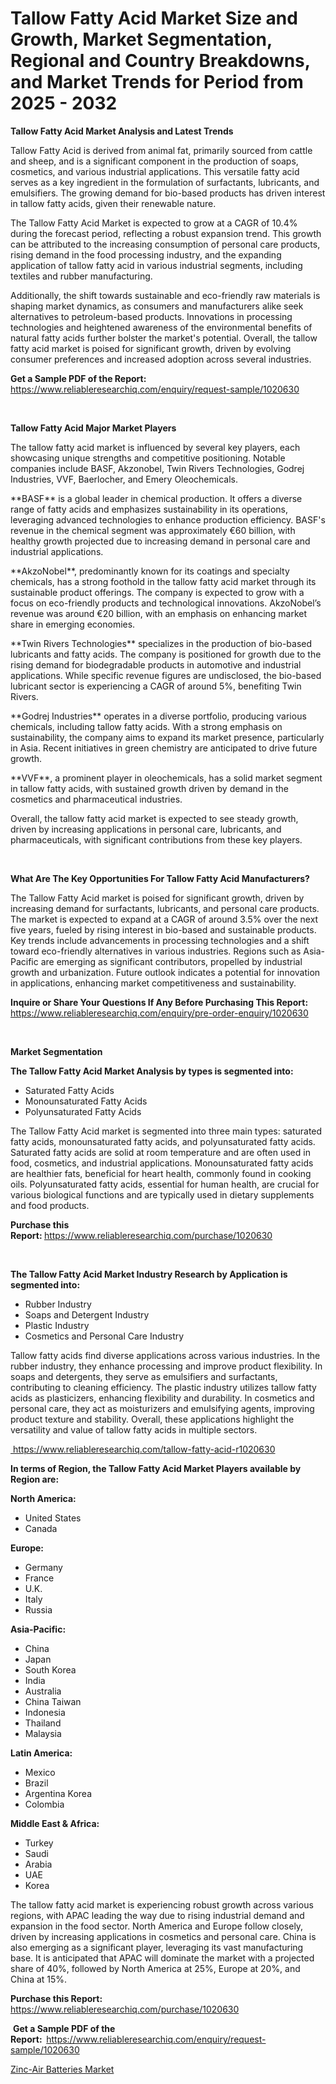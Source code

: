 <p><h1>Tallow Fatty Acid Market Size and Growth, Market Segmentation, Regional and Country Breakdowns, and Market Trends for Period from 2025 -  2032</h1></p><p><strong>Tallow Fatty Acid Market Analysis and Latest Trends</strong></p>
<p><p>Tallow Fatty Acid is derived from animal fat, primarily sourced from cattle and sheep, and is a significant component in the production of soaps, cosmetics, and various industrial applications. This versatile fatty acid serves as a key ingredient in the formulation of surfactants, lubricants, and emulsifiers. The growing demand for bio-based products has driven interest in tallow fatty acids, given their renewable nature.</p><p>The Tallow Fatty Acid Market is expected to grow at a CAGR of 10.4% during the forecast period, reflecting a robust expansion trend. This growth can be attributed to the increasing consumption of personal care products, rising demand in the food processing industry, and the expanding application of tallow fatty acid in various industrial segments, including textiles and rubber manufacturing. </p><p>Additionally, the shift towards sustainable and eco-friendly raw materials is shaping market dynamics, as consumers and manufacturers alike seek alternatives to petroleum-based products. Innovations in processing technologies and heightened awareness of the environmental benefits of natural fatty acids further bolster the market's potential. Overall, the tallow fatty acid market is poised for significant growth, driven by evolving consumer preferences and increased adoption across several industries.</p></p>
<p><strong>Get a Sample PDF of the Report:&nbsp;</strong> <a href="https://www.reliableresearchiq.com/enquiry/request-sample/1020630?utm_campaign=3103&utm_medium=2&utm_source=Github&utm_content=ia&utm_term=21032025&utm_id=tallow-fatty-acid">https://www.reliableresearchiq.com/enquiry/request-sample/1020630</a></p>
<p>&nbsp;</p>
<p><strong>Tallow Fatty Acid Major Market Players</strong></p>
<p><p>The tallow fatty acid market is influenced by several key players, each showcasing unique strengths and competitive positioning. Notable companies include BASF, Akzonobel, Twin Rivers Technologies, Godrej Industries, VVF, Baerlocher, and Emery Oleochemicals.</p><p>**BASF** is a global leader in chemical production. It offers a diverse range of fatty acids and emphasizes sustainability in its operations, leveraging advanced technologies to enhance production efficiency. BASF's revenue in the chemical segment was approximately €60 billion, with healthy growth projected due to increasing demand in personal care and industrial applications.</p><p>**AkzoNobel**, predominantly known for its coatings and specialty chemicals, has a strong foothold in the tallow fatty acid market through its sustainable product offerings. The company is expected to grow with a focus on eco-friendly products and technological innovations. AkzoNobel’s revenue was around €20 billion, with an emphasis on enhancing market share in emerging economies.</p><p>**Twin Rivers Technologies** specializes in the production of bio-based lubricants and fatty acids. The company is positioned for growth due to the rising demand for biodegradable products in automotive and industrial applications. While specific revenue figures are undisclosed, the bio-based lubricant sector is experiencing a CAGR of around 5%, benefiting Twin Rivers.</p><p>**Godrej Industries** operates in a diverse portfolio, producing various chemicals, including tallow fatty acids. With a strong emphasis on sustainability, the company aims to expand its market presence, particularly in Asia. Recent initiatives in green chemistry are anticipated to drive future growth.</p><p>**VVF**, a prominent player in oleochemicals, has a solid market segment in tallow fatty acids, with sustained growth driven by demand in the cosmetics and pharmaceutical industries.</p><p>Overall, the tallow fatty acid market is expected to see steady growth, driven by increasing applications in personal care, lubricants, and pharmaceuticals, with significant contributions from these key players.</p></p>
<p>&nbsp;</p>
<p><strong>What Are The Key Opportunities For Tallow Fatty Acid Manufacturers?</strong></p>
<p><p>The Tallow Fatty Acid market is poised for significant growth, driven by increasing demand for surfactants, lubricants, and personal care products. The market is expected to expand at a CAGR of around 3.5% over the next five years, fueled by rising interest in bio-based and sustainable products. Key trends include advancements in processing technologies and a shift toward eco-friendly alternatives in various industries. Regions such as Asia-Pacific are emerging as significant contributors, propelled by industrial growth and urbanization. Future outlook indicates a potential for innovation in applications, enhancing market competitiveness and sustainability.</p></p>
<p><strong>Inquire or Share Your Questions If Any Before Purchasing This Report:</strong> <a href="https://www.reliableresearchiq.com/enquiry/pre-order-enquiry/1020630?utm_campaign=3103&utm_medium=2&utm_source=Github&utm_content=ia&utm_term=21032025&utm_id=tallow-fatty-acid">https://www.reliableresearchiq.com/enquiry/pre-order-enquiry/1020630</a></p>
<p>&nbsp;</p>
<p><strong>Market Segmentation</strong></p>
<p><strong>The Tallow Fatty Acid Market Analysis by types is segmented into:</strong></p>
<p><ul><li>Saturated Fatty Acids</li><li>Monounsaturated Fatty Acids</li><li>Polyunsaturated Fatty Acids</li></ul></p>
<p><p>The Tallow Fatty Acid market is segmented into three main types: saturated fatty acids, monounsaturated fatty acids, and polyunsaturated fatty acids. Saturated fatty acids are solid at room temperature and are often used in food, cosmetics, and industrial applications. Monounsaturated fatty acids are healthier fats, beneficial for heart health, commonly found in cooking oils. Polyunsaturated fatty acids, essential for human health, are crucial for various biological functions and are typically used in dietary supplements and food products.</p></p>
<p><strong>Purchase this Report:&nbsp;</strong><a href="https://www.reliableresearchiq.com/purchase/1020630?utm_campaign=3103&utm_medium=2&utm_source=Github&utm_content=ia&utm_term=21032025&utm_id=tallow-fatty-acid">https://www.reliableresearchiq.com/purchase/1020630</a></p>
<p>&nbsp;</p>
<p><strong>The Tallow Fatty Acid Market Industry Research by Application is segmented into:</strong></p>
<p><ul><li>Rubber Industry</li><li>Soaps and Detergent Industry</li><li>Plastic Industry</li><li>Cosmetics and Personal Care Industry</li></ul></p>
<p><p>Tallow fatty acids find diverse applications across various industries. In the rubber industry, they enhance processing and improve product flexibility. In soaps and detergents, they serve as emulsifiers and surfactants, contributing to cleaning efficiency. The plastic industry utilizes tallow fatty acids as plasticizers, enhancing flexibility and durability. In cosmetics and personal care, they act as moisturizers and emulsifying agents, improving product texture and stability. Overall, these applications highlight the versatility and value of tallow fatty acids in multiple sectors.</p></p>
<p><a href="https://www.reliableresearchiq.com/tallow-fatty-acid-r1020630?utm_campaign=3103&utm_medium=2&utm_source=Github&utm_content=ia&utm_term=21032025&utm_id=tallow-fatty-acid">&nbsp;https://www.reliableresearchiq.com/tallow-fatty-acid-r1020630</a></p>
<p><strong>In terms of Region, the Tallow Fatty Acid Market Players available by Region are:</strong></p>
<p>
    <p> <strong> North America: </strong>
        <ul>
            <li>United States</li>
            <li>Canada</li>
        </ul>
        </p> 
    <p> <strong> Europe: </strong>
        <ul>
            <li>Germany</li>
            <li>France</li>
            <li>U.K.</li>
            <li>Italy</li>
            <li>Russia</li>
        </ul>
        </p> 
    <p> <strong> Asia-Pacific: </strong>
        <ul>
            <li>China</li>
            <li>Japan</li>
            <li>South Korea</li>
            <li>India</li>
            <li>Australia</li>
            <li>China Taiwan</li>
            <li>Indonesia</li>
            <li>Thailand</li>
            <li>Malaysia</li>
        </ul>
        </p> 
    <p> <strong> Latin America: </strong>
        <ul>
            <li>Mexico</li>
            <li>Brazil</li>
            <li>Argentina Korea</li>
            <li>Colombia</li>
        </ul>
        </p> 
    <p> <strong> Middle East & Africa: </strong>
        <ul>
            <li>Turkey</li>
            <li>Saudi</li>
            <li>Arabia</li>
            <li>UAE</li>
            <li>Korea</li>
        </ul>
    </p>
    </p>
<p><p>The tallow fatty acid market is experiencing robust growth across various regions, with APAC leading the way due to rising industrial demand and expansion in the food sector. North America and Europe follow closely, driven by increasing applications in cosmetics and personal care. China is also emerging as a significant player, leveraging its vast manufacturing base. It is anticipated that APAC will dominate the market with a projected share of 40%, followed by North America at 25%, Europe at 20%, and China at 15%.</p></p>
<p><strong>Purchase this Report: </strong><a href="https://www.reliableresearchiq.com/purchase/1020630?utm_campaign=3103&utm_medium=2&utm_source=Github&utm_content=ia&utm_term=21032025&utm_id=tallow-fatty-acid">https://www.reliableresearchiq.com/purchase/1020630</a></p>
<p>&nbsp;<strong>Get a Sample PDF of the Report:&nbsp;&nbsp;</strong><a href="https://www.reliableresearchiq.com/enquiry/request-sample/1020630?utm_campaign=3103&utm_medium=2&utm_source=Github&utm_content=ia&utm_term=21032025&utm_id=tallow-fatty-acid">https://www.reliableresearchiq.com/enquiry/request-sample/1020630</a></p>
<p><strong></strong></p>
<p><p><a href="https://github.com/wakerizaak8g/Market-Research-Report-List-1/blob/main/zinc-air-batteries-market.md?utm_campaign=3103&utm_medium=2&utm_source=Github&utm_content=ia&utm_term=21032025&utm_id=tallow-fatty-acid">Zinc-Air Batteries Market</a></p></p>